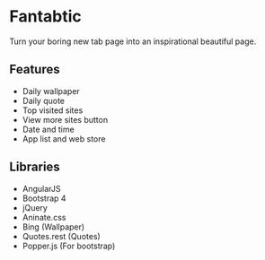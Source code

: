 # Fantabtic

Turn your boring new tab page into an inspirational beautiful page.

## Features

- Daily wallpaper
- Daily quote
- Top visited sites
- View more sites button
- Date and time
- App list and web store
## Libraries

- AngularJS
- Bootstrap 4
- jQuery
- Aninate.css
- Bing (Wallpaper)
- Quotes.rest (Quotes)
- Popper.js (For bootstrap)
